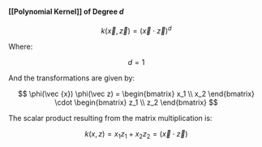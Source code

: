 #### [[Polynomial Kernel]] of Degree $d$
$$
k(\vec {x},\vec {z}) = (\vec{x} \cdot \vec{z})^d
$$

Where:

$$
d = 1
$$

And the transformations are given by:

$$
\phi(\vec {x})  \phi(\vec z) = \begin{bmatrix} x_1 \\ x_2 \end{bmatrix} \cdot \begin{bmatrix} z_1 \\ z_2 \end{bmatrix}
$$

The scalar product resulting from the matrix multiplication is:

$$
k(x,z) = x_1z_1 + x_2z_2 = (\vec{x} \cdot \vec{z})
$$
